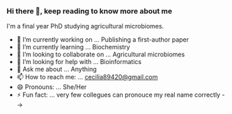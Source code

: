 ### Hi there 👋, keep reading to know more about me

I'm a final year PhD studying agricultural microbiomes.

- 🔭 I’m currently working on ... Publishing a first-author paper
- 🌱 I’m currently learning ... Biochemistry
- 👯 I’m looking to collaborate on ... Agricultural microbiomes
- 🤔 I’m looking for help with ... Bioinformatics
- 💬 Ask me about ... Anything
- 📫 How to reach me: ... cecilia89420@gmail.com 
- 😄 Pronouns: ... She/Her
- ⚡ Fun fact: ... very few collegues can pronouce my real name correctly 
-->
